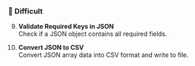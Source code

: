 ### 🔴 Difficult

9. **Validate Required Keys in JSON**  
   Check if a JSON object contains all required fields.

10. **Convert JSON to CSV**  
    Convert JSON array data into CSV format and write to file.
